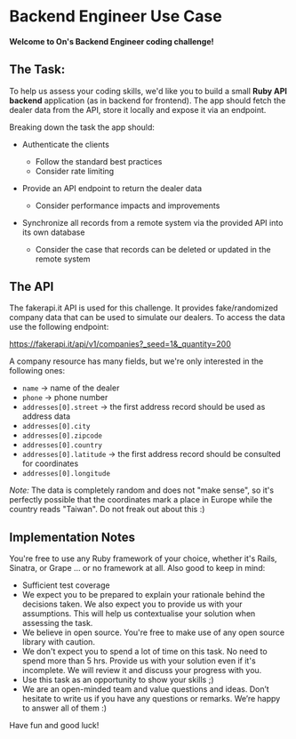 # Backend Engineer Use Case
#### Welcome to On's Backend Engineer coding challenge!

## The Task:


To help us assess your coding skills, we'd like you to build a small **Ruby API backend** application (as in backend for frontend).
The app should fetch the dealer data from the API, store it locally and expose it via an endpoint.

Breaking down the task the app should:

- Authenticate the clients
  - Follow the standard best practices
  - Consider rate limiting

- Provide an API endpoint to return the dealer data
  - Consider performance impacts and improvements

- Synchronize all records from a remote system via the provided API into its own database
  - Consider the case that records can be deleted or updated in the remote system

## The API

The fakerapi.it API is used for this challenge. It provides fake/randomized company data that can be used to simulate our dealers. To access the data use the following endpoint:

https://fakerapi.it/api/v1/companies?_seed=1&_quantity=200

A company resource has many fields, but we're only interested in the following ones:

- `name` -> name of the dealer
- `phone` -> phone number
- `addresses[0].street` -> the first address record should be used as address data
- `addresses[0].city`
- `addresses[0].zipcode`
- `addresses[0].country`
- `addresses[0].latitude` -> the first address record should be consulted for coordinates
- `addresses[0].longitude`

_Note:_ The data is completely random and does not "make sense", so it's perfectly possible that the coordinates mark a place in Europe while the country reads "Taiwan". Do not freak out about this :)

## Implementation Notes

You're free to use any Ruby framework of your choice, whether it's Rails, Sinatra, or Grape ... or no framework at all. Also good to keep in mind:

- Sufficient test coverage
- We expect you to be prepared to explain your rationale behind the decisions taken. We also expect you to provide us with your assumptions. This will help us contextualise your solution when assessing the task.
- We believe in open source. You're free to make use of any open source library with caution.
- We don't expect you to spend a lot of time on this task. No need to spend more than 5 hrs. Provide us with your solution even if it's incomplete. We will review it and discuss your progress with you.
- Use this task as an opportunity to show your skills ;)
- We are an open-minded team and value questions and ideas. Don’t hesitate to write us if you have any questions or remarks. We’re happy to answer all of them :)

Have fun and good luck!
